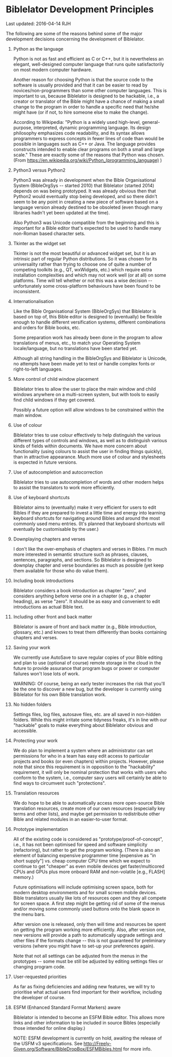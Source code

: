 Biblelator Development Principles
=================================

Last updated: 2016-04-14 RJH


The following are some of the reasons behind some of the major development decisions
    concerning the development of Biblelator.


1. Python as the language

    Python is not as fast and efficient as C or C++, but it is nevertheless an elegant, well-designed
    computer language that runs quite satisfactorily on most modern computer hardware.

    Another reason for choosing Python is that the source code to the software is usually provided
    and that it can be easier to read by novices/non-programmers than some other computer languages.
    This is important to us, because Biblelator is designed to be hackable, i.e., a creator or
    translator of the Bible might have a chance of making a small change to the program in order
    to handle a specific need that he/she might have (or if not, to hire someone else to make the
    change).

    According to Wikipedia: "Python is a widely used high-level, general-purpose, interpreted,
    dynamic programming language. Its design philosophy emphasizes code readability, and its syntax
    allows programmers to express concepts in fewer lines of code than would be possible in languages
    such as C++ or Java. The language provides constructs intended to enable clear programs on both
    a small and large scale." These are exactly some of the reasons that Python was chosen.
    (From https://en.wikipedia.org/wiki/Python_(programming_language) )


2. Python3 versus Python2

    Python3 was already in development when the Bible Organisational System (BibleOrgSys --
    started 2010) that Biblelator (started 2014) depends on was being prototyped. It was already
    obvious then that Python2 would eventually stop being developed, and so there didn't seem to
    be any point in creating a new piece of software based on a language version already
    destined to be obsoleted (even though many libraries hadn't yet been updated at the time).

    Also Python3 was Unicode compatible from the beginning and this is important for a Bible
    editor that's expected to be used to handle many non-Roman based character sets.


3. Tkinter as the widget set

    Tkinter is not the most beautiful or advanced widget set, but it is an intrinsic part
    of regular Python distributions. So it was chosen for its universality rather than
    trying to choose one of quite a number of competing toolkits (e.g., QT, wxWidgets, etc.)
    which require extra installation complexities and which may not work well (or at all)
    on some platforms. Time will tell whether or not this was a wise decision -- unfortunately
    some cross-platform behaviours have been found to be inconsistent.


4. Internationalisation

    Like the Bible Organisational System (BibleOrgSys) that Biblelator is based on top of, this
    Bible editor is designed to (eventually) be flexible enough to handle different versification
    systems, different combinations and orders for Bible books, etc.

    Some preparation work has already been done in the program to allow translations of menus,
    etc., to match your Operating System locale/language, but no translations have been
    started yet.

    Although all string handling in the BibleOrgSys and Biblelator is Unicode, no attempts
    have been made yet to test or handle complex fonts or right-to-left languages.


5. More control of child window placement

    Biblelator tries to allow the user to place the main window and child windows anywhere on
    a multi-screen system, but with tools to easily find child windows if they get covered.

    Possibly a future option will allow windows to be constrained within the main window.


6. Use of colour

    Biblelator tries to use colour effectively to help distinguish the various different types
    of controls and windows, as well as to distinguish various kinds of fields within documents.
    We have more concern about functionality (using colours to assist the user in finding things
    quickly), than in attractive appearance. Much more use of colour and stylesheets is expected
    in future versions.


7. Use of autocompletion and autocorrection

    Biblelator tries to use autocompletion of words and other modern helps to assist the
    translators to work more efficiently.


8. Use of keyboard shortcuts

    Biblelator aims to (eventually) make it very efficient for users to edit Bibles if they
    are prepared to invest a little time and energy into learning keyboard shortcuts for
    navigating around Bibles and around the most commonly used menu entries. (It's planned
    that keyboard shortcuts will eventually be customisable by the user.)


9. Downplaying chapters and verses

    I don't like the over-emphasis of chapters and verses in Bibles. I'm much more interested
    in semantic structure such as phrases, clauses, sentences, paragraphs, and sections. So
    Biblelator is designed to downplay chapter and verse boundaries as much as possible (yet
    keep them available for those who do value them).


10. Including book introductions

    Biblelator considers a book introduction as chapter "zero", and considers anything before
    verse one in a chapter (e.g., a chapter heading), as verse "zero". It should be as easy and
    convenient to edit introductions as actual Bible text.


11. Including other front and back matter

    Biblelator is aware of front and back matter (e.g., Bible introduction, glossary, etc.)
    and knows to treat them differently than books containing chapters and verses.


12. Saving your work

    We currently use AutoSave to save regular copies of your Bible editing and plan to use
    (optional of course) remote storage in the cloud in the future to provide assurance
    that program bugs or power or computer failures won't lose lots of work.

    WARNING: Of course, being an early tester increases the risk that you'll be the one to
    discover a new bug, but the developer is currently using Biblelator for his own Bible
    translation work.


13. No hidden folders

    Settings files, log files, autosave files, etc. are all saved in non-hidden folders.
    While this might irritate some tidyness freaks, it's in line with our "hackable"
    goals to make everything about Biblelator obvious and accessible.


14. Protecting your work

    We do plan to implement a system where an administrator can set permissions for who in a
    team has easy edit access to particular projects and books (or even chapters) within
    projects. However, please note that since this requirement is in opposition to the
    "hackability" requirement, it will only be nominal protection that works with users who
    conform to the system, i.e., computer savy users will certainly be able to find ways to
    circumvent such "protections".


15. Translation resources

    We do hope to be able to automatically access more open-source Bible translation resources,
    create more of our own resources (especially key terms and other lists), and maybe get
    permission to redistribute other Bible and related modules in an easier-to-user format.


16. Prototype implementation

    All of the existing code is considered as "prototype/proof-of-concept", i.e., it has not
    been optimised for speed and software simplicity (refactoring), but rather to get the
    program working. (There is also an element of balancing expensive programmer time
    [expensive as "in short supply"] vs. cheap computer CPU time which we expect to continue
    to get "cheaper" as even mobile devices get faster/multicored CPUs and GPUs plus more
    onboard RAM and non-volatile [e.g., FLASH] memory.)

    Future optimisations will include optimising screen space, both for modern desktop
    environments and for small screen mobile devices. Bible translators usually like lots
    of resources open and they all compete for screen space. A first step might be getting
    rid of some of the menus and/or moving some commonly used buttons onto the blank space
    in the menu bars.

    After version one is released, only then will time and resources be spent on getting
    the program working more efficiently. Also, after version one, new versions will provide
    a path to automatically upgrade settings and other files if the formats change -- this
    is not guaranteed for preliminary versions (where you might have to set-up your
    preferences again).

    Note that not all settings can be adjusted from the menus in the prototypes -- some must
    be still be adjusted by editing settings files or changing program code.


17. User-requested priorities

    As far as fixing deficiencies and adding new features, we will try to prioritise what actual
    users find important for their workflow, including the developer of course.


18. ESFM (Enhanced Standard Format Markers) aware

    Biblelator is intended to become an ESFM Bible editor. This allows more links and other
    information to be included in source Bibles (especially those intended for online display.)

    NOTE: ESFM development is currently on hold, awaiting the release of the USFM v3
    specifications. See http://Freely-Given.org/Software/BibleDropBox/ESFMBibles.html
    for more info.
